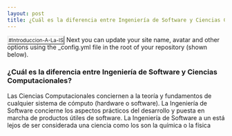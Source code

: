 ```yaml
---
layout: post
title: ¿Cuál es la diferencia entre Ingeniería de Software y Ciencias Computacionales?!
---
```


<tagg style="
    font-size: 12px;
    border-style: outset;
">#Introduccion-A-La-IS</tagg> Next you can update your site name, avatar and other options using the _config.yml file in the root of your repository (shown below).

### ¿Cuál es la diferencia entre Ingeniería de Software y Ciencias Computacionales?

Las Ciencias Computacionales conciernen a la teoría y fundamentos de cualquier sistema de cómputo (hardware o software).
 La Ingeniería de Software concierne los aspectos prácticos del desarrollo y puesta en marcha de productos útiles de software. 
La Ingeniería de Software a un está lejos de ser considerada una ciencia como los son la química o la física


